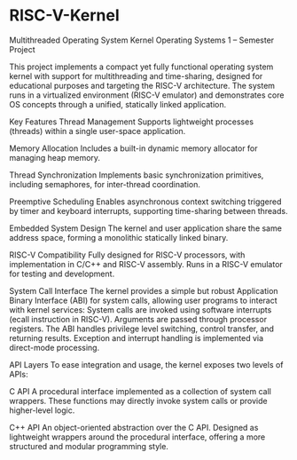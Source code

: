 # RISC-V-Kernel
Multithreaded Operating System Kernel
Operating Systems 1 – Semester Project

This project implements a compact yet fully functional operating system kernel with support for multithreading and time-sharing, designed for educational purposes and targeting the RISC-V architecture. The system runs in a virtualized environment (RISC-V emulator) and demonstrates core OS concepts through a unified, statically linked application.

Key Features
Thread Management
Supports lightweight processes (threads) within a single user-space application.

Memory Allocation
Includes a built-in dynamic memory allocator for managing heap memory.

Thread Synchronization
Implements basic synchronization primitives, including semaphores, for inter-thread coordination.

Preemptive Scheduling
Enables asynchronous context switching triggered by timer and keyboard interrupts, supporting time-sharing between threads.

Embedded System Design
The kernel and user application share the same address space, forming a monolithic statically linked binary.

RISC-V Compatibility
Fully designed for RISC-V processors, with implementation in C/C++ and RISC-V assembly. Runs in a RISC-V emulator for testing and development.

System Call Interface
The kernel provides a simple but robust Application Binary Interface (ABI) for system calls, allowing user programs to interact with kernel services:
System calls are invoked using software interrupts (ecall instruction in RISC-V).
Arguments are passed through processor registers.
The ABI handles privilege level switching, control transfer, and returning results.
Exception and interrupt handling is implemented via direct-mode processing.

API Layers
To ease integration and usage, the kernel exposes two levels of APIs:

C API
A procedural interface implemented as a collection of system call wrappers.
These functions may directly invoke system calls or provide higher-level logic.

C++ API
An object-oriented abstraction over the C API.
Designed as lightweight wrappers around the procedural interface, offering a more structured and modular programming style.
